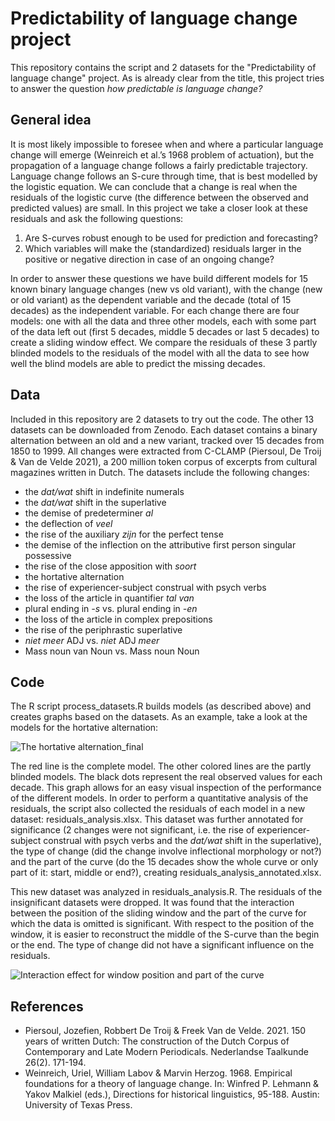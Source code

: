 # Predictability of language change project
This repository contains the script and 2 datasets for the "Predictability of language change" project. As is already clear from the title, this project tries to answer the question *how predictable is language change?*

## General idea
It is most likely impossible to foresee when and where a particular language change will emerge (Weinreich et al.’s 1968 problem of actuation), but the propagation of a language change follows a fairly predictable trajectory. Language change follows an S-cure through time, that is best modelled by the logistic equation. We can conclude that a change is real when the residuals of the logistic curve (the difference between the observed and predicted values) are small. In this project we take a closer look at these residuals and ask the following questions:

1. Are S-curves robust enough to be used for prediction and forecasting? 
2. Which variables will make the (standardized) residuals larger in the positive or negative direction in case of an ongoing change? 

In order to answer these questions we have build different models for 15 known binary language changes (new vs old variant), with the change (new or old variant) as the dependent variable and the decade (total of 15 decades) as the independent variable. For each change there are four models: one with all the data and three other models, each with some part of the data left out (first 5 decades, middle 5 decades or last 5 decades) to create a sliding window effect. We compare the residuals of these 3 partly blinded models to the residuals of the model with all the data to see how well the blind models are able to predict the missing decades.

## Data
Included in this repository are 2 datasets to try out the code. The other 13 datasets can be downloaded from Zenodo. Each dataset contains a binary alternation between an old and a new variant, tracked over 15 decades from 1850 to 1999. All changes were extracted from C-CLAMP (Piersoul, De Troij & Van de Velde 2021), a 200 million token corpus of excerpts from cultural magazines written in Dutch. The datasets include the following changes:
- the *dat/wat* shift in indefinite numerals
- the *dat/wat* shift in the superlative
- the demise of predeterminer *al* 
- the deflection of *veel*
- the rise of the auxiliary *zijn* for the perfect tense
- the demise of the inflection on the attributive first person singular possessive 
- the rise of the close apposition with *soort* 
- the hortative alternation
- the rise of experiencer-subject construal with psych verbs
- the loss of the article in quantifier *tal van* 
- plural ending in *-s* vs. plural ending in *-en*
- the loss of the article in complex prepositions 
- the rise of the periphrastic superlative
- *niet meer* ADJ vs. *niet* ADJ *meer*
- Mass noun van Noun vs. Mass noun Noun

## Code

The R script process_datasets.R builds models (as described above) and creates graphs based on the datasets. As an example, take a look at the models for the hortative alternation:

![The hortative alternation_final](https://user-images.githubusercontent.com/107923146/212959306-be672e37-ef2f-44d2-aea2-fd0ad0d27d62.png)

The red line is the complete model. The other colored lines are the partly blinded models. The black dots represent the real observed values for each decade. This graph allows for an easy visual inspection of the performance of the different models. In order to perform a quantitative analysis of the residuals, the script also collected the residuals of each model in a new dataset: residuals_analysis.xlsx. This dataset was further annotated for significance (2 changes were not significant, i.e. the rise of experiencer-subject construal with psych verbs and the *dat/wat* shift in the superlative), the type of change (did the change involve inflectional morphology or not?) and the part of the curve (do the 15 decades show the whole curve or only part of it: start, middle or end?), creating residuals_analysis_annotated.xlsx. 

This new dataset was analyzed in residuals_analysis.R. The residuals of the insignificant datasets were dropped. It was found that the interaction between the position of the sliding window and the part of the curve for which the data is omitted is significant. With respect to the position of the window, it is easier to reconstruct the middle of the S-curve than the begin or the end. The type of change did not have a significant influence on the residuals.

![Interaction effect for window position and part of the curve](https://user-images.githubusercontent.com/107923146/213192154-970b962d-f9ec-4b46-abaf-44238d11ba94.png)


## References
- Piersoul, Jozefien, Robbert De Troij & Freek Van de Velde. 2021. 150 years of written Dutch: The construction of the Dutch Corpus of Contemporary and Late Modern Periodicals. Nederlandse Taalkunde 26(2). 171-194.
- Weinreich, Uriel, William Labov & Marvin Herzog. 1968. Empirical foundations for a theory of language change. In: Winfred P. Lehmann & Yakov Malkiel (eds.), Directions for historical linguistics, 95-188. Austin: University of Texas Press.
